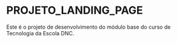 # PROJETO_LANDING_PAGE
Este é o projeto de desenvolvimento do módulo base do curso de Tecnologia da Escola DNC.
